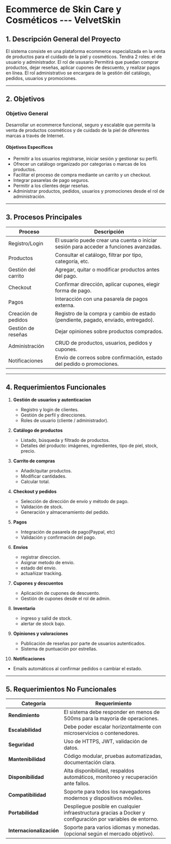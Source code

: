 # Ecommerce de Skin Care y Cosméticos --- VelvetSkin

## 1. Descripción General del Proyecto

El sistema consiste en una plataforma ecommerce especializada en la venta de productos para el cuidado de la piel y cosméticos. Tendra 2 roles: el de usuario y administrador. El rol de ususario Permitirá que puedan comprar productos, dejar reseñas, aplicar cupones de descuento, y realizar pagos en línea. El rol administrativo se encargara de la gestión del catálogo, pedidos, usuarios y promociones.

---

## 2. Objetivos

### Objetivo General
Desarrollar un ecommerce funcional, seguro y escalable que permita la venta de productos cosméticos y de cuidado de la piel de diferentes marcas a través de Internet.

#### Objetivos Específicos
- Permitir a los usuarios registrarse, iniciar sesión y gestionar su perfil.
- Ofrecer un catálogo organizado por categorias o marcas de los productos.
- Facilitar el proceso de compra mediante un carrito y un checkout.
- Integrar pasarelas de pago seguros.
- Permitir a los clientes dejar reseñas.
- Administrar productos, pedidos, usuarios y promociones desde el rol de administración.

---

## 3. Procesos Principales

| Proceso | Descripción |
|---------|-------------|
| Registro/Login | El usuario puede crear una cuenta o iniciar sesión para acceder a funciones avanzadas. |
| Productos | Consultar el catálogo, filtrar por tipo, categoría, etc. |
| Gestión del carrito | Agregar, quitar o modificar productos antes del pago. |
| Checkout | Confirmar dirección, aplicar cupones, elegir forma de pago. |
| Pagos | Interacción con una pasarela de pagos externa. |
| Creación de pedidos | Registro de la compra y cambio de estado (pendiente, pagado, enviado, entregado). |
| Gestión de reseñas | Dejar opiniones sobre productos comprados. |
| Administración | CRUD de productos, usuarios, pedidos y cupones. |
| Notificaciones | Envío de correos sobre confirmación, estado del pedido o promociones. |

---

## 4. Requerimientos Funcionales

1. **Gestión de usuarios y autenticacion**
   - Registro y login de clientes.
   - Gestión de perfil y direcciones.
   - Roles de usuario (cliente / administrador).

2. **Catálogo de productos**
   - Listado, búsqueda y filtrado de productos.
   - Detalles del producto: imágenes, ingredientes, tipo de piel, stock, precio.

3. **Carrito de compras**
   - Añadir/quitar productos.
   - Modificar cantidades.
   - Calcular total.

4. **Checkout y pedidos**
   - Selección de dirección de envío y método de pago.
   - Validación de stock.
   - Generación y almacenamiento del pedido.

5. **Pagos**
   - Integración de pasarela de pago(Paypal, etc)
   - Validación y confirmación del pago.

6. **Envios**
   - registrar direccion.
   - Asignar metodo de envio.
   - estado del envio.
   - actuañizar tracking.

7. **Cupones y descuentos**
   - Aplicación de cupones de descuento.
   - Gestión de cupones desde el rol de admin.
   
8. **Inventario**
   - ingreso y salid de stock.
   - alertar de stock bajo.
   
9. **Opiniones y valoraciones**
   - Publicación de reseñas por parte de usuarios autenticados.
   - Sistema de puntuación por estrellas.

10. **Notificaciones**
   - Emails automáticos al confirmar pedidos o cambiar el estado.

---

## 5. Requerimientos No Funcionales

| Categoría     | Requerimiento |
|---------------|---------------|
| **Rendimiento**     | El sistema debe responder en menos de 500ms para la mayoría de operaciones. |
| **Escalabilidad**   | Debe poder escalar horizontalmente con microservicios o contenedores. |
| **Seguridad**       | Uso de HTTPS, JWT, validación de datos. |
| **Mantenibilidad**  | Código modular, pruebas automatizadas, documentación clara. |
| **Disponibilidad**  | Alta disponibilidad, respaldos automáticos, monitoreo y recuperación ante fallos. |
| **Compatibilidad**  | Soporte para todos los navegadores modernos y dispositivos móviles. |
| **Portabilidad**    | Despliegue posible en cualquier infraestructura gracias a Docker y configuración por variables de entorno. |
| **Internacionalización** | Soporte para varios idiomas y monedas. (opcional según el mercado objetivo). |

